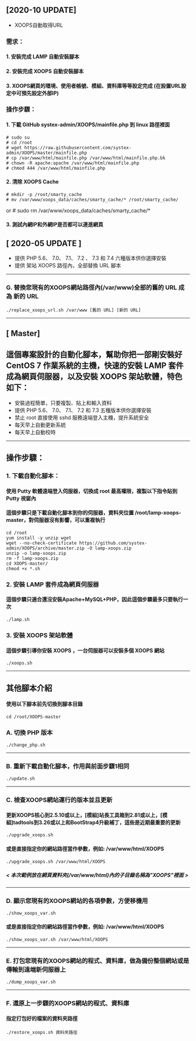 ## [2020-10 UPDATE]
* XOOPS自動取得URL
### 需求：
#### 1. 安裝完成 LAMP 自動安裝腳本
#### 2. 安裝完成 XOOPS 自動安裝腳本
#### 3. XOOPS網頁的環境、使用者帳號、模組、資料庫等等設定完成 (在設置URL設定中可預先設定外部IP)

### 操作步驟：
#### 1. 下載 GitHub systex-admin/XOOPS/mainfile.php 到 linux 路徑裡面
    # sudo su
    # cd /root
    # wget https://raw.githubusercontent.com/systex-admin/XOOPS/master/mainfile.php
    # cp /var/www/html/mainfile.php /var/www/html/mainfile.php.bk
    # chown -R apache:apache /var/www/html/mainfile.php
    # chmod 444 /var/www/html/mainfile.php
#### 2. 清除 XOOPS Cache
    # mkdir -p /root/smarty_cache
    # mv /var/www/xoops_data/caches/smarty_cache/* /root/smarty_cache/
or
    # sudo rm /var/www/xoops_data/caches/smarty_cache/*

#### 3. 測試內網IP和外網IP是否都可以連進網頁

## [ 2020-05 UPDATE ]
* 提供 PHP 5.6、 7.0、 7.1、 7.2 、 7.3 和 7.4 六種版本供你選擇安裝
* 提供 架站 XOOPS 路徑內，全部替換 URL 腳本

---
### G. 替換您現有的XOOPS網站路徑內(/var/www)全部的舊的 URL 成為 新的 URL
    ./replace_xoops_url.sh /var/www [舊的 URL] [新的 URL]

---
## [ Master]
## 這個專案設計的自動化腳本，幫助你把一部剛安裝好 CentOS 7 作業系統的主機，快速的安裝 LAMP 套件成為網頁伺服器，以及安裝 XOOPS 架站軟體，特色如下：

* 安裝過程簡單，只要複製、貼上和輸入資料
* 提供 PHP 5.6、 7.0、 7.1、 7.2 和 7.3 五種版本供你選擇安裝
* 禁止 root 直接使用 sshd 服務遠端登入主機，提升系統安全
* 每天早上自動更新系統
* 每天早上自動校時

---

## 操作步驟：
### 1. 下載自動化腳本：
#### 使用 Putty 軟體遠端登入伺服器，切換成 root 最高權限，複製以下指令貼到 Putty 視窗內
#### 這個步驟只是下載自動化腳本到你的伺服器，資料夾位置 /root/lamp-xoops-master，對伺服器沒有影響，可以重複執行

    cd /root
    yum install -y unzip wget
    wget --no-check-certificate https://github.com/systex-admin/XOOPS/archive/master.zip -O lamp-xoops.zip
    unzip -o lamp-xoops.zip
    rm -f lamp-xoops.zip
    cd XOOPS-master/
    chmod +x *.sh

### 2. 安裝 LAMP 套件成為網頁伺服器
#### 這個步驟只適合還沒安裝Apache+MySQL+PHP，因此這個步驟最多只要執行一次

    ./lamp.sh

### 3. 安裝 XOOPS 架站軟體
#### 這個步驟引導你安裝 XOOPS ，一台伺服器可以安裝多個 XOOPS 網站

    ./xoops.sh

---
## 其他腳本介紹
#### 使用以下腳本前先切換到腳本目錄

    cd /root/XOOPS-master

### A. 切換 PHP 版本

    ./change_php.sh

---
### B. 重新下載自動化腳本，作用與前面步驟1相同

    ./update.sh
---
### C. 檢查XOOPS網站運行的版本並且更新
#### 更新XOOPS核心到2.5.10或以上，[模組]站長工具箱到2.81或以上，[模組]tadtools到3.26或以上和BootStrap4升級補丁，這些是近期最重要的更新

    ./upgrade_xoops.sh

#### 或是直接指定你的網站路徑當作參數，例如: /var/www/html/XOOPS
    ./upgrade_xoops.sh /var/www/html/XOOPS
##### < 本次範例放在網頁資料夾(/var/www/html)內的子目錄名稱為"XOOPS"裡面 >
---
### D. 顯示您現有的XOOPS網站的各項參數，方便移機用
    ./show_xoops_var.sh

#### 或是直接指定你的網站路徑當作參數，例如: /var/www/html/XOOPS
    ./show_xoops_var.sh /var/www/html/XOOPS

---
### E. 打包您現有的XOOPS網站的程式、資料庫，做為備份整個網站或是傳輸到遠端新伺服器上

    ./dump_xoops_var.sh

---
### F. 還原上一步驟的XOOPS網站的程式、資料庫
#### 指定打包好的檔案的資料夾路徑

    ./restore_xoops.sh 資料夾路徑
